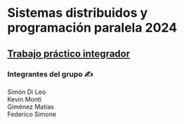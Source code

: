 # Sistemas distribuidos y programación paralela 2024
## [Trabajo práctico integrador](https://docs.google.com/document/d/14f0_gtVplWhJ0CAvfwddja1G_Ed--CjNQREekO_lZQs/edit?usp=sharing)

### Integrantes del grupo ✍️

Simón Di Leo <br>
Kevin Monti <br>
Giménez Matías <br>
Federico Simone
